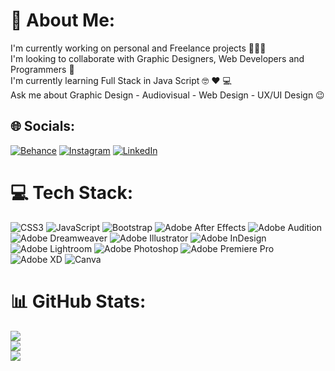 # 💫 About Me:
I'm currently working on personal and Freelance projects 👩🏻‍💻<br>I'm looking to collaborate with Graphic Designers, Web Developers and Programmers 💫 <br>I'm currently learning Full Stack in Java Script 🤓 ❤️ 💻<br>Ask me about Graphic Design - Audiovisual - Web Design - UX/UI Design 😉


## 🌐 Socials:
[![Behance](https://img.shields.io/badge/Behance-1769ff?logo=behance&logoColor=white)](https://www.behance.net/natalievidal) [![Instagram](https://img.shields.io/badge/Instagram-%23E4405F.svg?logo=Instagram&logoColor=white)](https://www.instagram.com/natv.ph/) [![LinkedIn](https://img.shields.io/badge/LinkedIn-%230077B5.svg?logo=linkedin&logoColor=white)](https://www.linkedin.com/in/natalie-vidal-aldea/) 

# 💻 Tech Stack:
 ![CSS3](https://img.shields.io/badge/css3-%231572B6.svg?style=flat-square&logo=css3&logoColor=white)  ![JavaScript](https://img.shields.io/badge/javascript-%23323330.svg?style=flat-square&logo=javascript&logoColor=%23F7DF1E)  ![Bootstrap](https://img.shields.io/badge/bootstrap-%23563D7C.svg?style=flat-square&logo=bootstrap&logoColor=white) ![Adobe After Effects](https://img.shields.io/badge/Adobe%20After%20Effects-9999FF.svg?style=flat-square&logo=Adobe%20After%20Effects&logoColor=white) ![Adobe Audition](https://img.shields.io/badge/Adobe%20Audition-9999FF.svg?style=flat-square&logo=Adobe%20Audition&logoColor=white) ![Adobe Dreamweaver](https://img.shields.io/badge/Adobe%20Dreamweaver-FF61F6.svg?style=flat-square&logo=Adobe%20Dreamweaver&logoColor=white) ![Adobe Illustrator](https://img.shields.io/badge/adobeillustrator-%23FF9A00.svg?style=flat-square&logo=adobeillustrator&logoColor=white) ![Adobe InDesign](https://img.shields.io/badge/Adobe%20InDesign-49021F?style=flat-square&logo=adobeindesign&logoColor=white) ![Adobe Lightroom](https://img.shields.io/badge/Adobe%20Lightroom-31A8FF.svg?style=flat-square&logo=Adobe%20Lightroom&logoColor=white) ![Adobe Photoshop](https://img.shields.io/badge/adobephotoshop-%2331A8FF.svg?style=flat-square&logo=adobephotoshop&logoColor=white) ![Adobe Premiere Pro](https://img.shields.io/badge/Adobe%20Premiere%20Pro-9999FF.svg?style=flat-square&logo=Adobe%20Premiere%20Pro&logoColor=white) ![Adobe XD](https://img.shields.io/badge/Adobe%20XD-470137?style=flat-square&logo=Adobe%20XD&logoColor=#FF61F6) ![Canva](https://img.shields.io/badge/Canva-%2300C4CC.svg?style=flat-square&logo=Canva&logoColor=white)
# 📊 GitHub Stats:
![](https://github-readme-stats.vercel.app/api?username=natalie&theme=synthwave&hide_border=true&include_all_commits=true&count_private=true)<br/>
![](https://github-readme-streak-stats.herokuapp.com/?user=natalie&theme=synthwave&hide_border=true)<br/>
![](https://github-readme-stats.vercel.app/api/top-langs/?username=natalie&theme=synthwave&hide_border=true&include_all_commits=true&count_private=true&layout=compact)

<!-- Proudly created with GPRM ( https://gprm.itsvg.in ) -->
